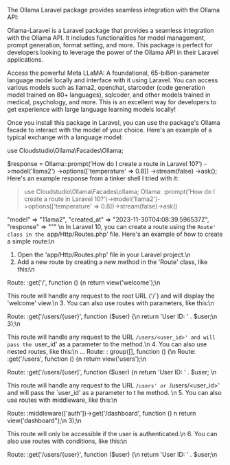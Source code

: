 The Ollama Laravel package provides seamless integration with the Ollama API:

Ollama-Laravel is a Laravel package that provides a seamless integration with the Ollama API. It includes functionalities for model management, prompt generation, format setting, and more. This package is perfect for developers looking to leverage the power of the Ollama API in their Laravel applications.

Access the powerful Meta LLaMA: A foundational, 65-billion-parameter language model locally and interface with it using Laravel. You can access various models such as llama2, openchat, starcoder (code generation model trained on 80+ languages), sqlcoder, and other models trained in medical, psychology, and more. This is an excellent way for developers to get experience with large language learning models locally!

Once you install this package in Laravel, you can use the package's Ollama facade to interact with the model of your choice. Here's an example of a typical exchange with a language model:

use Cloudstudio\Ollama\Facades\Ollama;
 
$response = Ollama::prompt('How do I create a route in Laravel 10?')
    ->model('llama2')
    ->options(['temperature' => 0.8])
    ->stream(false)
    ->ask();
Here's an example response from a tinker shell I tried with it:
> use Cloudstudio\0llama\Facades\ollama;
> Ollama: :prompt('How do I create a route in Laravel 10?')->model('llama2')->options(['temperature' => 0.8])->stream(false)->ask()

"model" => "11ama2",
"created_at" => "2023-11-30T04:08:39.596537Z",
"response" => """
\n
In Laravel 10, you can create a route using the `Route' class in the `app/Http/Routes.php' file. Here's an example of how to
create a simple route:\n

1. Open the 'app/Http/Routes.php' file in your Laravel project.\n
2. Add a new route by creating a new method in the 'Route' class, like this:\n

Route: :get('/', function () {n
return view('welcome');\n

This route will handle any request to the root URL ('/`) and will display the 'welcome' view.\n
3. You can also use routes with parameters, like this:\n

Route: :get('/users/{user}', function ($user) {\n
return 'User ID: ' . $user;\n
3);\n

This route will handle any request to the URL `/users/<user_id>' and will pass the `user_id' as a parameter to the method.\n
4. You can also use nested routes, like this:\n
...
Route: : group([], function () {\n
Route: :get('/users', function () {n
return view('users');\n

Route: :get('/users/{user]', function ($user) {n
return 'User ID: ' . $user; \n

This route will handle any request to the URL `/users' or `/users/<user_id>' and will pass the `user_id' as a parameter to t
he method. \n
5. You can also use routes with middleware, like this:\n

Route: :middleware(['auth'])->get('/dashboard', function () n
return view('dashboard");\n
3);\n

This route will only be accessible if the user is authenticated.\n
6. You can also use routes with conditions, like this:\n

Route: :get('/users/{user}', function ($user) {\n
return 'User ID: ' . $user;\n




